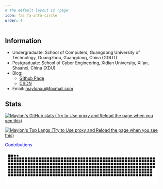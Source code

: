 ```yaml
---
# the default layout is 'page'
icon: fas fa-info-circle
order: 4
---
```


## Information
- Undergraduate: School of Computers, Guangdong University of Technology, Guangzhou, Guangdong, China (GDUT)
- Postgraduate: School of Cyber Engineering, Xidian University, Xi'an, Shaanxi, China (XDU)
- Blog: 
  - [Github Page](https://Country-If.github.io)
  - [CSDN](https://blog.csdn.net/weixin_45824303)
- Email: maylonxu@foxmail.com

## Stats
<!-- &hide=stars,commits,prs,issues,contribs -->
<!-- &theme=dark, radical, merko, gruvbox, tokyonight, onedark, cobalt, synthwave, highcontrast, dracula -->
[![Maylon's GitHub stats (Try to Use proxy and Reload the page when you see this)](https://github-readme-stats-three-brown-35.vercel.app/api?username=Country-If&show_icons=true&theme=transparent&include_all_commits=true&hide_border=true)](https://github.com/Country-If)

<!-- ?hide=language1,language2 -->
<!-- &layout=compact -->
[![Maylon's Top Langs (Try to Use proxy and Reload the page when you see this)](https://github-readme-stats-three-brown-35.vercel.app/api/top-langs/?username=Country-If&hide=tcl,xslt,jupyter%20notebook,smarty&theme=transparent&layout=compact&hide_border=true)](https://github.com/Country-If)

<!-- icons: https://rahuldkjain.github.io/gh-profile-readme-generator/ -->

<font color="blue">Contributions</font>

<picture>
  <source media="(prefers-color-scheme: light)" srcset="/assets/svg/github-contribution-grid-snake.svg">
  <source media="(prefers-color-scheme: dark)" srcset="/assets/svg/github-contribution-grid-snake-dark.svg">
  <img alt="github contribution grid snake animation" src="/assets/svg/github-contribution-grid-snake-dark.svg">
</picture>
